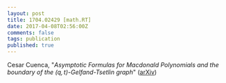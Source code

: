 ```yaml
---
layout: post
title: 1704.02429 [math.RT]
date: 2017-04-08T02:56:00Z
comments: false
tags: publication
published: true
---
```


Cesar Cuenca, "*Asymptotic Formulas for Macdonald Polynomials and the boundary of the  $(q, t)$-Gelfand-Tsetlin graph*" ([arXiv](http://arxiv.org/abs/1704.02429v1))
